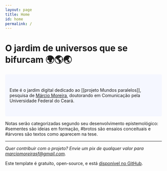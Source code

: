 ```yaml
---
layout: page
title: Home
id: home
permalink: /
---
```


# O jardim de universos que se bifurcam 🌍🌎🌏

<p style="padding: 3em 1em; background: #f5f7ff; border-radius: 4px;">
  Este é o jardim digital dedicado ao [[projeto Mundos paralelos]], pesquisa de <a href="/sobre">Márcio Moreira</a>, doutorando em Comunicação pela Universidade Federal do Ceará.
</p>

Notas serão categorizadas segundo seu desenvolvimento epistemológico: #sementes são ideias em formação, #brotos são ensaios conceituais e #árvores são textos como aparecem na tese. 

___
*Quer contribuir com o projeto? Envie um pix de qualquer valor para marciomoreirasf@gmail.com.*

Este template é gratuito, open-source, e está [disponível no GitHub](https://github.com/maximevaillancourt/digital-garden-jekyll-template).


<style>
  .wrapper {
    max-width: 46em;
  }
</style>
